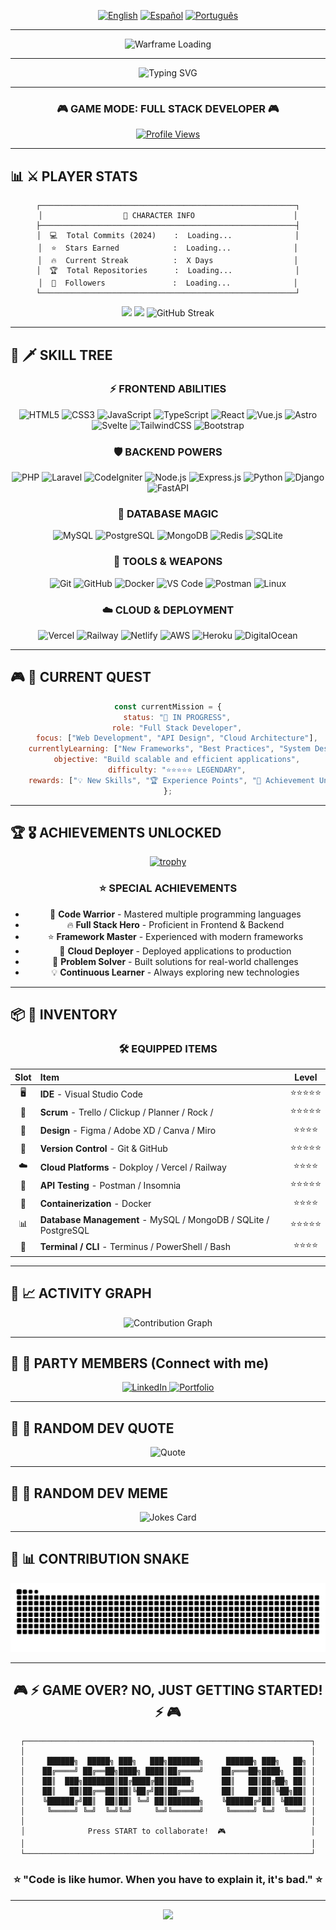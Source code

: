 <div align="center">

<!-- LANGUAGE SELECTOR -->
[![English](https://img.shields.io/badge/Language-English-blue?style=for-the-badge)](./README.md)
[![Español](https://img.shields.io/badge/Idioma-Español-red?style=for-the-badge)](./README_ES.md)
[![Português](https://img.shields.io/badge/Idioma-Português-green?style=for-the-badge)](./README_PT.md)

---

<!-- PIXEL ART GIF -->
<p align="center">
  <img src="https://media1.tenor.com/m/tQF9ESKjRaUAAAAd/warframe-warframe-loading.gif" alt="Warframe Loading" width="600" />
</p>

---

<!-- ANIMATED TITLE -->
<img src="https://readme-typing-svg.herokuapp.com?font=Press+Start+2P&size=40&duration=3000&pause=1000&color=00FF41&center=true&vCenter=true&width=800&height=100&lines=PLAYER+SELECT;%3E+YOUR_NAME+%3C;LEVEL+99+DEVELOPER" alt="Typing SVG" />

---

### 🎮 **GAME MODE: FULL STACK DEVELOPER** 🎮

[![Profile Views](https://komarev.com/ghpvc/?username=GMSantiago-Dev&color=brightgreen&style=for-the-badge&label=PROFILE+VIEWS)](https://github.com/GMSantiago-Dev)

</div>

---

## 📊 ⚔️ PLAYER STATS

<div align="center">

<!-- PLAYER STATS -->

```
┌─────────────────────────────────────────────────────────┐
│                  🎯 CHARACTER INFO                      │
├─────────────────────────────────────────────────────────┤
│  💻  Total Commits (2024)    :  Loading...              │
│  ⭐  Stars Earned            :  Loading...              │
│  🔥  Current Streak          :  X Days                  │
│  🏆  Total Repositories      :  Loading...              │
│  👥  Followers               :  Loading...              │
└─────────────────────────────────────────────────────────┘
```

<!-- GITHUB STATS -->
<img height="180em" src="https://github-readme-stats.vercel.app/api?username=GMSantiago-Dev&show_icons=true&theme=radical&include_all_commits=true&count_private=true&hide_border=true&bg_color=0D1117&title_color=00FF41&icon_color=00FF41&text_color=FFFFFF"/>
<img height="180em" src="https://github-readme-stats.vercel.app/api/top-langs/?username=GMSantiago-Dev&layout=compact&langs_count=8&theme=radical&hide_border=true&bg_color=0D1117&title_color=00FF41&text_color=FFFFFF"/>

<!-- STREAK STATS -->
<img src="https://github-readme-streak-stats.herokuapp.com/?user=GMSantiago-Dev&theme=radical&hide_border=true&background=0D1117&stroke=00FF41&ring=00FF41&fire=FF6D00&currStreakLabel=00FF41" alt="GitHub Streak"/>

</div>

---

## 🎯 🗡️ SKILL TREE

<div align="center">

### ⚡ **FRONTEND ABILITIES**
<img src="https://img.shields.io/badge/HTML5-E34F26?style=for-the-badge&logo=html5&logoColor=white" alt="HTML5" style="pointer-events: none;">
<img src="https://img.shields.io/badge/CSS3-1572B6?style=for-the-badge&logo=css3&logoColor=white" alt="CSS3" style="pointer-events: none;">
<img src="https://img.shields.io/badge/JavaScript-F7DF1E?style=for-the-badge&logo=javascript&logoColor=black" alt="JavaScript" style="pointer-events: none;">
<img src="https://img.shields.io/badge/TypeScript-007ACC?style=for-the-badge&logo=typescript&logoColor=white" alt="TypeScript" style="pointer-events: none;">
<img src="https://img.shields.io/badge/React-20232A?style=for-the-badge&logo=react&logoColor=61DAFB" alt="React" style="pointer-events: none;">
<img src="https://img.shields.io/badge/Vue.js-35495E?style=for-the-badge&logo=vue.js&logoColor=4FC08D" alt="Vue.js" style="pointer-events: none;">
<img src="https://img.shields.io/badge/Astro-FF5D01?style=for-the-badge&logo=astro&logoColor=white" alt="Astro" style="pointer-events: none;">
<img src="https://img.shields.io/badge/Svelte-FF3E00?style=for-the-badge&logo=svelte&logoColor=white" alt="Svelte" style="pointer-events: none;">
<img src="https://img.shields.io/badge/Tailwind_CSS-38B2AC?style=for-the-badge&logo=tailwind-css&logoColor=white" alt="TailwindCSS" style="pointer-events: none;">
<img src="https://img.shields.io/badge/Bootstrap-563D7C?style=for-the-badge&logo=bootstrap&logoColor=white" alt="Bootstrap" style="pointer-events: none;">

### 🛡️ **BACKEND POWERS**
<img src="https://img.shields.io/badge/PHP-777BB4?style=for-the-badge&logo=php&logoColor=white" alt="PHP" style="pointer-events: none;">
<img src="https://img.shields.io/badge/Laravel-FF2D20?style=for-the-badge&logo=laravel&logoColor=white" alt="Laravel" style="pointer-events: none;">
<img src="https://img.shields.io/badge/CodeIgniter-EF4223?style=for-the-badge&logo=codeigniter&logoColor=white" alt="CodeIgniter" style="pointer-events: none;">
<img src="https://img.shields.io/badge/Node.js-43853D?style=for-the-badge&logo=node.js&logoColor=white" alt="Node.js" style="pointer-events: none;">
<img src="https://img.shields.io/badge/Express.js-404D59?style=for-the-badge" alt="Express.js" style="pointer-events: none;">
<img src="https://img.shields.io/badge/Python-3776AB?style=for-the-badge&logo=python&logoColor=white" alt="Python" style="pointer-events: none;">
<img src="https://img.shields.io/badge/Django-092E20?style=for-the-badge&logo=django&logoColor=white" alt="Django" style="pointer-events: none;">
<img src="https://img.shields.io/badge/FastAPI-009688?style=for-the-badge&logo=fastapi&logoColor=white" alt="FastAPI" style="pointer-events: none;">

### 💾 **DATABASE MAGIC**
<img src="https://img.shields.io/badge/MySQL-00000F?style=for-the-badge&logo=mysql&logoColor=white" alt="MySQL" style="pointer-events: none;">
<img src="https://img.shields.io/badge/PostgreSQL-316192?style=for-the-badge&logo=postgresql&logoColor=white" alt="PostgreSQL" style="pointer-events: none;">
<img src="https://img.shields.io/badge/MongoDB-4EA94B?style=for-the-badge&logo=mongodb&logoColor=white" alt="MongoDB" style="pointer-events: none;">
<img src="https://img.shields.io/badge/Redis-DC382D?style=for-the-badge&logo=redis&logoColor=white" alt="Redis" style="pointer-events: none;">
<img src="https://img.shields.io/badge/SQLite-07405E?style=for-the-badge&logo=sqlite&logoColor=white" alt="SQLite" style="pointer-events: none;">

### 🔧 **TOOLS & WEAPONS**
<img src="https://img.shields.io/badge/Git-F05032?style=for-the-badge&logo=git&logoColor=white" alt="Git" style="pointer-events: none;">
<img src="https://img.shields.io/badge/GitHub-181717?style=for-the-badge&logo=github&logoColor=white" alt="GitHub" style="pointer-events: none;">
<img src="https://img.shields.io/badge/Docker-2496ED?style=for-the-badge&logo=docker&logoColor=white" alt="Docker" style="pointer-events: none;">
<img src="https://img.shields.io/badge/VS_Code-007ACC?style=for-the-badge&logo=visual-studio-code&logoColor=white" alt="VS Code" style="pointer-events: none;">
<img src="https://img.shields.io/badge/Postman-FF6C37?style=for-the-badge&logo=postman&logoColor=white" alt="Postman" style="pointer-events: none;">
<img src="https://img.shields.io/badge/Linux-FCC624?style=for-the-badge&logo=linux&logoColor=black" alt="Linux" style="pointer-events: none;">

### ☁️ **CLOUD & DEPLOYMENT**
<img src="https://img.shields.io/badge/Vercel-000000?style=for-the-badge&logo=vercel&logoColor=white" alt="Vercel" style="pointer-events: none;">
<img src="https://img.shields.io/badge/Railway-0B0D0E?style=for-the-badge&logo=railway&logoColor=white" alt="Railway" style="pointer-events: none;">
<img src="https://img.shields.io/badge/Netlify-00C7B7?style=for-the-badge&logo=netlify&logoColor=white" alt="Netlify" style="pointer-events: none;">
<img src="https://img.shields.io/badge/AWS-232F3E?style=for-the-badge&logo=amazon-aws&logoColor=white" alt="AWS" style="pointer-events: none;">
<img src="https://img.shields.io/badge/Heroku-430098?style=for-the-badge&logo=heroku&logoColor=white" alt="Heroku" style="pointer-events: none;">
<img src="https://img.shields.io/badge/Digital_Ocean-0080FF?style=for-the-badge&logo=digitalocean&logoColor=white" alt="DigitalOcean" style="pointer-events: none;">

</div>

---

## 🎮 📜 CURRENT QUEST

<div align="center">

```javascript
const currentMission = {
    status: "🔄 IN PROGRESS",
    role: "Full Stack Developer",
    focus: ["Web Development", "API Design", "Cloud Architecture"],
    currentlyLearning: ["New Frameworks", "Best Practices", "System Design"],
    objective: "Build scalable and efficient applications",
    difficulty: "⭐⭐⭐⭐⭐ LEGENDARY",
    rewards: ["💡 New Skills", "🏆 Experience Points", "🎯 Achievement Unlocked"]
};
```

</div>

---

## 🏆 🎖️ ACHIEVEMENTS UNLOCKED

<div align="center">

[![trophy](https://github-profile-trophy.vercel.app/?username=GMSantiago-Dev&theme=radical&no-frame=true&no-bg=true&column=7&margin-w=15&margin-h=15)](https://github.com/ryo-ma/github-profile-trophy)

### ⭐ **SPECIAL ACHIEVEMENTS**

- 🎯 **Code Warrior** - Mastered multiple programming languages
- 🔥 **Full Stack Hero** - Proficient in Frontend & Backend
- ⭐ **Framework Master** - Experienced with modern frameworks
- 🚀 **Cloud Deployer** - Deployed applications to production
- 💛 **Problem Solver** - Built solutions for real-world challenges
- 💡 **Continuous Learner** - Always exploring new technologies

</div>

---

## 📦 🎒 INVENTORY

<div align="center">

### 🛠️ **EQUIPPED ITEMS**

| Slot | Item | Level |
|:----:|:-----|:-----:|
| 🖥️ | **IDE** - Visual Studio Code | ⭐⭐⭐⭐⭐ |
| 📝 | **Scrum** - Trello / Clickup / Planner / Rock / | ⭐⭐⭐⭐⭐ |
| 🎨 | **Design** - Figma / Adobe XD / Canva / Miro | ⭐⭐⭐⭐ |
| 📱 | **Version Control** - Git & GitHub | ⭐⭐⭐⭐⭐ |
| ☁️ | **Cloud Platforms** - Dokploy / Vercel / Railway | ⭐⭐⭐⭐ |
| 🧪 | **API Testing** - Postman / Insomnia | ⭐⭐⭐⭐⭐ |
| 🐳 | **Containerization** - Docker | ⭐⭐⭐⭐ |
| 📊 | **Database Management** - MySQL / MongoDB / SQLite / PostgreSQL | ⭐⭐⭐⭐⭐ |
| 🧮 | **Terminal / CLI** - Terminus / PowerShell / Bash | ⭐⭐⭐⭐ |

</div>

---

## 🎲 📈 ACTIVITY GRAPH

<div align="center">

<!-- CONTRIBUTION GRAPH -->
<img src="https://github-readme-activity-graph.vercel.app/graph?username=GMSantiago-Dev&theme=react-dark&hide_border=true&area=true&bg_color=0D1117&color=00FF41&line=00FF41&point=FFFFFF" alt="Contribution Graph"/>

</div>

---

## 👥 🤝 PARTY MEMBERS (Connect with me)

<div align="center">

<a href="https://linkedin.com/in/santiago-galeano-mendieta-a8914416a" target="_blank">
  <img src="https://img.shields.io/badge/LinkedIn-0077B5?style=for-the-badge&logo=linkedin&logoColor=white" alt="LinkedIn">
</a>
<a href="https://gmsantiago.fluxoweb.net" target="_blank">
  <img src="https://img.shields.io/badge/Portfolio-FF5722?style=for-the-badge&logo=google-chrome&logoColor=white" alt="Portfolio">
</a>

<!-- 
<a href="https://twitter.com/YOUR_TWITTER" target="_blank">
  <img src="https://img.shields.io/badge/Twitter-1DA1F2?style=for-the-badge&logo=twitter&logoColor=white" alt="Twitter">
</a>
<a href="mailto:your.email@example.com" target="_blank">
  <img src="https://img.shields.io/badge/Email-D14836?style=for-the-badge&logo=gmail&logoColor=white" alt="Email">
</a>
<a href="https://discord.com/users/YOUR_DISCORD" target="_blank">
  <img src="https://img.shields.io/badge/Discord-7289DA?style=for-the-badge&logo=discord&logoColor=white" alt="Discord">
</a>
-->

</div>

---

## 💬 💭 RANDOM DEV QUOTE

<div align="center">

![Quote](https://quotes-github-readme.vercel.app/api?type=horizontal&theme=radical)

</div>

---

## 🎯 🎲 RANDOM DEV MEME

<div align="center">

![Jokes Card](https://readme-jokes.vercel.app/api?theme=radical&hideBorder)

</div>

---

## 🐍 📊 CONTRIBUTION SNAKE

<div align="center">

<picture>
  <source media="(prefers-color-scheme: dark)" srcset="https://raw.githubusercontent.com/GMSantiago-Dev/GMSantiago-Dev/output/github-contribution-grid-snake-dark.svg">
  <source media="(prefers-color-scheme: light)" srcset="https://raw.githubusercontent.com/GMSantiago-Dev/GMSantiago-Dev/output/github-contribution-grid-snake-light.svg">
  <img alt="github contribution grid snake animation" src="https://raw.githubusercontent.com/GMSantiago-Dev/GMSantiago-Dev/output/github-contribution-grid-snake.svg">
</picture>

</div>

---

<div align="center">

## 🎮 ⚡ GAME OVER? NO, JUST GETTING STARTED! ⚡ 🎮

```
┌────────────────────────────────────────────────────────────────┐
│                                                                │
│     ██████╗  █████╗ ███╗   ███╗███████╗     ██████╗ ███╗   ██╗ │
│    ██╔════╝ ██╔══██╗████╗ ████║██╔════╝    ██╔═══██╗████╗  ██║ │
│    ██║  ███╗███████║██╔████╔██║█████╗      ██║   ██║██╔██╗ ██║ │
│    ██║   ██║██╔══██║██║╚██╔╝██║██╔══╝      ██║   ██║██║╚██╗██║ │
│    ╚██████╔╝██║  ██║██║ ╚═╝ ██║███████╗    ╚██████╔╝██║ ╚████║ │
│     ╚═════╝ ╚═╝  ╚═╝╚═╝     ╚═╝╚══════╝     ╚═════╝ ╚═╝  ╚═══╝ │
│                                                                │
│              Press START to collaborate!  🎮                   │
│                                                                │
└────────────────────────────────────────────────────────────────┘
```

### ⭐ **"Code is like humor. When you have to explain it, it's bad."** ⭐

---

<img src="https://capsule-render.vercel.app/api?type=waving&color=gradient&customColorList=6,11,20&height=150&section=footer&text=Thanks%20for%20visiting!&fontSize=40&fontColor=fff&animation=twinkling&fontAlignY=72"/>

</div>
